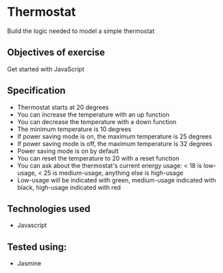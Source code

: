 Thermostat
==========

Build the logic needed to model a simple thermostat

Objectives of exercise
----
Get started with JavaScript

Specification
-------
- Thermostat starts at 20 degrees
- You can increase the temperature with an up function
- You can decrease the temperature with a down function
- The minimum temperature is 10 degrees
- If power saving mode is on, the maximum temperature is 25 degrees
- If power saving mode is off, the maximum temperature is 32 degrees
- Power saving mode is on by default
- You can reset the temperature to 20 with a reset function
- You can ask about the thermostat's current energy usage: < 18 is low-usage, < 25 is medium-usage, anything else is high-usage
- Low-usage will be indicated with green, medium-usage indicated with black, high-usage indicated with red

Technologies used
----
- Javascript

Tested using:
----
- Jasmine
